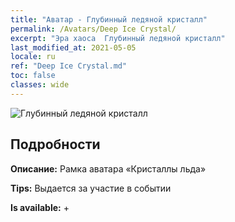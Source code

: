 ```yaml
---
title: "Аватар - Глубинный ледяной кристалл"
permalink: /Avatars/Deep Ice Crystal/
excerpt: "Эра хаоса  Глубинный ледяной кристалл"
last_modified_at: 2021-05-05
locale: ru
ref: "Deep Ice Crystal.md"
toc: false
classes: wide
---
```

 ![Глубинный ледяной кристалл](/images/a/avatarFrame_91.png)

## Подробности

 **Описание:** Рамка аватара «Кристаллы льда» 

 **Tips:** Выдается за участие в событии 

 **Is available:**  + 

